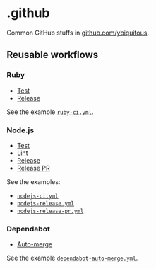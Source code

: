 # .github

Common GitHub stuffs in [github.com/ybiquitous](https://github.com/ybiquitous).

## Reusable workflows

### Ruby

- [Test](.github/workflows/ruby-test-reusable.yml)
- [Release](.github/workflows/ruby-release-reusable.yml)

See the example [`ruby-ci.yml`](.github/workflows/ruby-ci.yml).

### Node.js

- [Test](.github/workflows/nodejs-test-reusable.yml)
- [Lint](.github/workflows/nodejs-lint-reusable.yml)
- [Release](.github/workflows/nodejs-release-reusable.yml)
- [Release PR](.github/workflows/nodejs-release-pr-reusable.yml)

See the examples:

- [`nodejs-ci.yml`](.github/workflows/nodejs-ci.yml)
- [`nodejs-release.yml`](.github/workflows/nodejs-release.yml)
- [`nodejs-release-pr.yml`](.github/workflows/nodejs-release-pr.yml)

### Dependabot

- [Auto-merge](.github/workflows/dependabot-auto-merge-reusable.yml)

See the example [`dependabot-auto-merge.yml`](.github/workflows/dependabot-auto-merge.yml).

